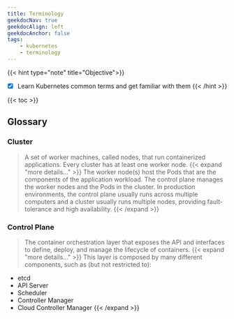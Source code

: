```yaml
---
title: Terminology
geekdocNav: true
geekdocAlign: left
geekdocAnchor: false
tags:
    - kubernetes
    - terminology
---
```


{{< hint type="note" title="Objective">}}
* [x] Learn Kubernetes common terms and get familiar with them
{{< /hint >}}

{{< toc >}}

## Glossary 
### Cluster

> A set of worker machines, called nodes, that run containerized applications. Every cluster has at least one worker node.
{{< expand "more details..." >}}
The worker node(s) host the Pods that are the components of the application workload. The control plane manages the worker nodes and the Pods in the cluster. In production environments, the control plane usually runs across multiple computers and a cluster usually runs multiple nodes, providing fault-tolerance and high availability.
{{< /expand >}}

### Control Plane 

> The container orchestration layer that exposes the API and interfaces to define, deploy, and manage the lifecycle of containers.
{{< expand "more details..." >}}
This layer is composed by many different components, such as (but not restricted to):

* etcd
* API Server
* Scheduler
* Controller Manager
* Cloud Controller Manager
{{< /expand >}}

